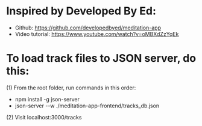 # Inspired by Developed By Ed:

- Github: https://github.com/developedbyed/meditation-app
- Video tutorial: https://www.youtube.com/watch?v=oMBXdZzYqEk

# To load track files to JSON server, do this:

(1) From the root folder, run commands in this order:

- npm install -g json-server
- json-server --w ./meditation-app-frontend/tracks_db.json

(2) Visit localhost:3000/tracks
